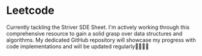 # Leetcode

 Currently tackling the Striver SDE Sheet. I'm actively working through this comprehensive resource to gain a solid grasp over data structures and algorithms. My dedicated GitHub repository will showcase my progress with code implementations and will be updated regularly🧑🏻‍💻🚀
